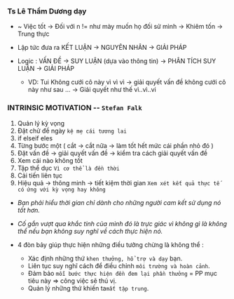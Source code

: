 ### Ts Lê Thẩm Dương dạy

- ~ Việc tốt -> Đối với n != như mày muốn họ đối sử mình -> Khiêm tốn -> Trung thực

- Lập tức đưa ra KẾT LUẬN -> NGUYÊN NHÂN -> GIẢI PHÁP

- Logic : VẤN ĐỀ -> SUY LUẬN (dựa vào thông tin) -> PHÂN TÍCH SUY LUẬN -> GIẢI PHÁP
  - VD: Tui Không cưới cô này vì vì vì -> giải quyết vấn đề không cưới cô này như sau ... -> Giải quyết như thế vì..vì..vi

### INTRINSIC MOTIVATION -- `Stefan Falk`

1.  Quản lý kỳ vọng
2.  Đặt chử đề ngày `kệ mẹ cái tương lai`
3.  if elseif eles
4.  Từng bước một ( cắt -> cắt nữa -> làm tốt hết mức cái phần nhỏ đó )
5.  Đặt vấn đề -> giải quyết vấn đề -> kiểm tra cách giải quyết vấn đề
6.  Xem cái nào không tốt
7.  Tập thể dục `Vì cơ thể là đền thời`
8.  Cải tiến liên tục
9.  Hiệu quả -> thông minh -> tiết kiệm thời gian `Xem xét kết quả thực tế có ứng với kỳ vọng hay không`

- _Bạn phải hiểu thời gian chỉ dành cho những người cam kết sử dụng nó tốt hơn._

- _Cố gắn vượt qua khắc tinh của mình đó là trực giác vì không gì là không thể nếu bạn không suy nghĩ về cách thực hiện nó._

- 4 đòn bảy giúp thực hiện những điều tưởng chừng là không thể :
  - Xác định những thứ `khen thưởng, hổ trợ và dạy` bạn.
  - Liên tục suy nghĩ cách để điều chỉnh `môi trường và hoàn cảnh`.
  - Đảm bảo `mỗi bước thực hiện đền đem lại phần thưởng` = PP mục tiêu này => công việc sẽ thú vị.
  - Quản lý những thứ khiến ta`mất tập trung`.
